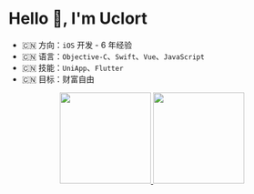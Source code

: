 # Hello 👋, I'm Uclort

- 🇨🇳 方向：`iOS` 开发 - 6 年经验
- 🇨🇳 语言：`Objective-C`、`Swift`、`Vue`、`JavaScript`
- 🇨🇳 技能：`UniApp`、`Flutter`
- 🇨🇳 目标：财富自由

<div align="center">
  <a href="https://github.com/AdaoBMF">
  <img height="160em" src="https://github-readme-stats.vercel.app/api?username=uclort&show_icons=true&theme=github_dark&include_all_commits=true&count_private=true"/>
  <img height="160em" src="https://github-readme-stats.vercel.app/api/top-langs/?username=uclort&layout=compact&langs_count=6&theme=github_dark"/>
</div>
